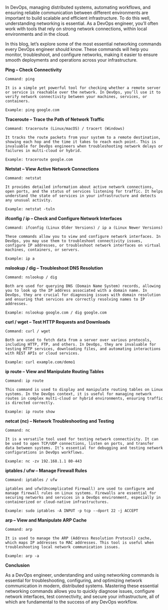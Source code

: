In DevOps, managing distributed systems, automating workflows, and ensuring reliable communication between different environments are important to build scalable and efficient infrastructure. To do this well, understanding networking is essential. As a DevOps engineer, you’ll often work with tools that rely on strong network connections, within local environments and in the cloud.

In this blog, let’s explore some of the most essential networking commands every DevOps engineer should know. These commands will help you monitor, troubleshoot, and configure networks, making it easier to ensure smooth deployments and operations across your infrastructure.

**Ping – Check Connectivity**

    Command: ping

    It is a simple yet powerful tool for checking whether a remote server or service is reachable over the network. In DevOps, you’ll use it to verify network connectivity between your machines, services, or containers.

    Example: ping google.com

**Traceroute – Trace the Path of Network Traffic**

    Command: traceroute (Linux/macOS) / tracert (Windows)

    It tracks the route packets from your system to a remote destination, showing each hop and the time it takes to reach each point. This is invaluable for DevOps engineers when troubleshooting network delays or failures in multi-cloud or hybrid.

    Example: traceroute google.com

**Netstat – View Active Network Connections**

    Command: netstat

    It provides detailed information about active network connections, open ports, and the status of services listening for traffic. It helps understand the state of services in your infrastructure and detects any unusual activity.

    Example: netstat -tuln

**ifconfig / ip – Check and Configure Network Interfaces**

    Command: ifconfig (Linux Older Versions) / ip a (Linux Newer Versions)

    These commands allow you to view and configure network interfaces. In DevOps, you may use them to troubleshoot connectivity issues, configure IP addresses, or troubleshoot network interfaces on virtual machines, containers, or servers.

    Example: ip a

**nslookup / dig – Troubleshoot DNS Resolution**

    Command: nslookup / dig

    Both are used for querying DNS (Domain Name System) records, allowing you to look up the IP address associated with a domain name. In DevOps, they are crucial for diagnosing issues with domain resolution and ensuring that services are correctly resolving names to IP addresses.

    Example: nslookup google.com / dig google.com

**curl / wget – Test HTTP Requests and Downloads**

    Command: curl / wget

    Both are used to fetch data from a server over various protocols, including HTTP, FTP, and others. In DevOps, they are invaluable for testing HTTP services, downloading files, and automating interactions with REST APIs or cloud services.

    Example: curl example.com/demo1

**ip route – View and Manipulate Routing Tables**

    Command: ip route

    This command is used to display and manipulate routing tables on Linux systems. In the DevOps context, it is useful for managing network routes in complex multi-cloud or hybrid environments, ensuring traffic is directed correctly.

    Example: ip route show

**netcat (nc) – Network Troubleshooting and Testing**

    Command: nc

    It is a versatile tool used for testing network connectivity. It can be used to open TCP/UDP connections, listen on ports, and transfer data between systems. It’s essential for debugging and testing network configurations in DevOps workflows.

    Example: nc -zv 192.168.1.1 80-443

**iptables / ufw – Manage Firewall Rules**

    Command: iptables / ufw

    iptables and ufw(Uncomplicated Firewall) are used to configure and manage firewall rules on Linux systems. Firewalls are essential for securing networks and services in a DevOps environment, especially in containerized or cloud-native infrastructures.

    Example: sudo iptables -A INPUT -p tcp --dport 22 -j ACCEPT

**arp – View and Manipulate ARP Cache**

    Command: arp

    It is used to manage the ARP (Address Resolution Protocol) cache, which maps IP addresses to MAC addresses. This tool is useful when troubleshooting local network communication issues.

    Example: arp -a

**Conclusion**

As a DevOps engineer, understanding and using networking commands is essential for troubleshooting, configuring, and optimizing network communication in modern, distributed systems. Mastering these essential networking commands allows you to quickly diagnose issues, configure network interfaces, test connectivity, and secure your infrastructure, all of which are fundamental to the success of any DevOps workflow.
